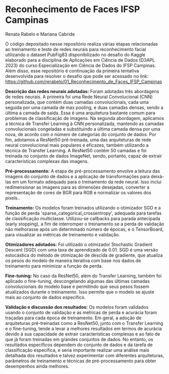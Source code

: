 # Reconhecimento de Faces IFSP Campinas
Renata Rabelo e Mariana Cabride

O código depositado nesse repositório realiza várias etapas relacionadas ao treinamento e teste de redes neurais para reconhecimento facial utilizando o dataset PubFig83 disponibilizado no desafio do Kaggle elaborado para a disciplina de Aplicações em Ciência de Dados (D3APL 2023) do curso Especialização em Ciência de Dados do IFSP Campinas. Além disso, esse repositório é continuação da primeira tentativa desenvolvida para resolver o desafio que pode ser acessado no link: https://github.com/rerabelo/01_Reconhecimento_de_Faces_IFSP_Campinas


**Descrição das redes neurais adotadas:**
Foram adotadas três abordagens de redes neurais. A primeira foi uma Rede Neural Convolucional (CNN) personalizada, que contém duas camadas convolucionais, cada uma seguida por uma camada de max pooling, e duas camadas densas, sendo a última a camada de saída. Essa é uma arquitetura bastante comum para problemas de classificação de imagens.
Na segunda abordagem, aplicamos a técnica de Transfer Learning à CNN personalizada, mantendo as camadas convolucionais congeladas e substituindo a última camada densa por uma nova, de acordo com o número de categorias do conjunto de dados.
Por fim, adotamos a ResNet50 pré-treinada, uma das arquiteturas de rede neural convolucional mais populares e eficazes, também utilizando a técnica de Transfer Learning. A ResNet50 contém 50 camadas e foi treinada no conjunto de dados ImageNet, sendo, portanto, capaz de extrair características complexas das imagens.


**Pré-processamento:**
A etapa de pré-processamento envolve a leitura das imagens do conjunto de dados e a aplicação de transformações para deixá-las em um formato adequado para o treinamento da rede neural. Isso inclui redimensionar as imagens para as dimensões desejadas, converter a representação de cores de BGR para RGB e normalizar os valores dos pixels..


**Treinamento:**
Os modelos foram treinados utilizando o otimizador SGD e a função de perda 'sparse_categorical_crossentropy', adequada para tarefas de classificação multiclasse. Utilizou-se callbacks para parada antecipada (early stopping), a fim de interromper o treinamento se a perda de validação não melhorasse após um determinado número de épocas, e o TensorBoard, para visualizar as métricas de treinamento e validação.


**Otimizadores adotados:**
Foi utilizado o otimizador Stochastic Gradient Descent (SGD) com uma taxa de aprendizado de 0.01. SGD é uma versão estocástica do método de otimização de descida de gradiente, que atualiza os pesos do modelo de maneira iterativa com base nos dados de treinamento para minimizar a função de perda.


**Fine-tuning:**
No caso da ResNet50, além do Transfer Learning, também foi aplicado o fine-tuning, descongelando algumas das últimas camadas convolucionais do modelo base e permitindo que seus pesos fossem atualizados durante o treinamento. Isso permite que o modelo se ajuste mais ao conjunto de dados específico.


**Validação e discussão dos resultados:**
Os modelos foram validados usando o conjunto de validação e as métricas de perda e acurácia foram traçadas para cada época de treinamento. Em geral, a adoção de arquiteturas pré-treinadas como a ResNet50, junto com o Transfer Learning e o fine-tuning, tende a levar a melhores resultados em termos de acurácia devido à sua capacidade de extrair características complexas e ao fato de que já foram treinadas em grandes conjuntos de dados. No entanto, os resultados específicos dependem do conjunto de dados e da tarefa de classificação específica, e seria importante realizar uma análise mais detalhada dos resultados e talvez experimentar com diferentes arquiteturas, parâmetros de treinamento e técnicas de pré-processamento para obter desempenhos ainda melhores.

